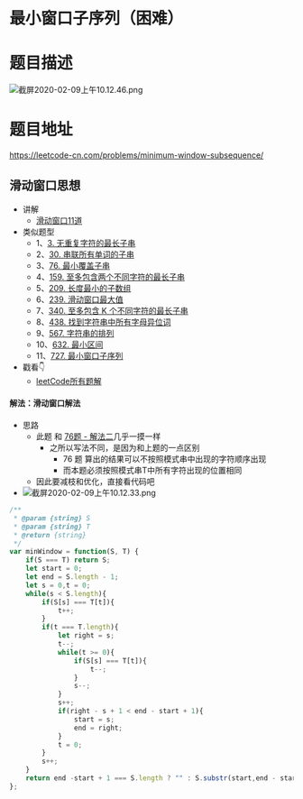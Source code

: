 # 最小窗口子序列（困难）
# 题目描述
![截屏2020-02-09上午10.12.46.png](https://pic.leetcode-cn.com/5b11666b487c4c33e755a285d338ec48377ea9657cce3c852d9f2b28d8f92e52-%E6%88%AA%E5%B1%8F2020-02-09%E4%B8%8A%E5%8D%8810.12.46.png)
# 题目地址
<https://leetcode-cn.com/problems/minimum-window-subsequence/>
## 滑动窗口思想
+ 讲解
  + [滑动窗口11道](https://github.com/Alex660/Algorithms-and-data-structures/blob/master/demos/%E6%BB%91%E5%8A%A8%E7%AA%97%E5%8F%A311%E9%81%93.md)
+ 类似题型
  + 1、[3. 无重复字符的最长子串](https://leetcode-cn.com/problems/longest-substring-without-repeating-characters/)
  + 2、[30. 串联所有单词的子串](https://leetcode-cn.com/problems/substring-with-concatenation-of-all-words/)
  + 3、[76. 最小覆盖子串](https://leetcode-cn.com/problems/minimum-window-substring/)
  + 4、[159. 至多包含两个不同字符的最长子串](https://leetcode-cn.com/problems/longest-substring-with-at-most-two-distinct-characters/)
  + 5、[209. 长度最小的子数组](https://leetcode-cn.com/problems/minimum-size-subarray-sum/)
  + 6、[239. 滑动窗口最大值](https://leetcode-cn.com/problems/sliding-window-maximum/)
  + 7、[340. 至多包含 K 个不同字符的最长子串](https://leetcode-cn.com/problems/longest-substring-with-at-most-k-distinct-characters/)
  + 8、[438. 找到字符串中所有字母异位词](https://leetcode-cn.com/problems/find-all-anagrams-in-a-string/)
  + 9、[567. 字符串的排列](https://leetcode-cn.com/problems/permutation-in-string/)
  + 10、[632. 最小区间](https://leetcode-cn.com/problems/smallest-range-covering-elements-from-k-lists/)
  + 11、[727. 最小窗口子序列](https://leetcode-cn.com/problems/minimum-window-subsequence/)
+ 戳看👇
  + [leetCode所有题解](https://github.com/Alex660/leetcode)
#### 解法：滑动窗口解法
+ 思路
  + 此题 和 [76题 - 解法二](https://leetcode-cn.com/problems/minimum-window-substring/solution/76-zui-xiao-fu-gai-zi-chuan-by-alexer-660/)几乎一摸一样
    + 之所以写法不同，是因为和上题的一点区别
      + 76 题 算出的结果可以不按照模式串中出现的字符顺序出现
      + 而本题必须按照模式串T中所有字符出现的位置相同
  + 因此要减枝和优化，直接看代码吧
+ ![截屏2020-02-09上午10.12.33.png](https://pic.leetcode-cn.com/9a2a2e6307fa3205e0f3d3c7ed5805b579cfc30dd0475f6f7155fdd33a33556b-%E6%88%AA%E5%B1%8F2020-02-09%E4%B8%8A%E5%8D%8810.12.33.png)
```javascript
/**
 * @param {string} S
 * @param {string} T
 * @return {string}
 */
var minWindow = function(S, T) {
    if(S === T) return S;
    let start = 0;
    let end = S.length - 1;
    let s = 0,t = 0;
    while(s < S.length){
        if(S[s] === T[t]){
            t++;
        }
        if(t === T.length){
            let right = s;
            t--;
            while(t >= 0){
                if(S[s] === T[t]){
                    t--;
                }
                s--;
            }
            s++;
            if(right - s + 1 < end - start + 1){
                start = s;
                end = right;
            }
            t = 0;
        }
        s++;
    }
    return end -start + 1 === S.length ? "" : S.substr(start,end - start + 1);
};
```